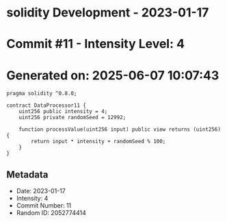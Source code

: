 ﻿# solidity Development - 2023-01-17
# Commit #11 - Intensity Level: 4
# Generated on: 2025-06-07 10:07:43
```solidity
pragma solidity ^0.8.0;

contract DataProcessor11 {
    uint256 public intensity = 4;
    uint256 private randomSeed = 12992;

    function processValue(uint256 input) public view returns (uint256) {
        return input * intensity + randomSeed % 100;
    }
}
```
## Metadata
- Date: 2023-01-17
- Intensity: 4
- Commit Number: 11
- Random ID: 2052774414
